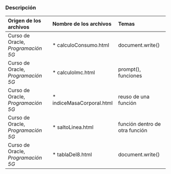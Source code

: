 ### Descripción

| Origen de los archivos | Nombre de los archivos | Temas | 
|:---     |:---    |:---  |
| Curso de Oracle, *Programación 5G* |* calculoConsumo.html     | document.write()               |
| Curso de Oracle, *Programación 5G* |* calculoImc.html         | prompt(), funciones            |
| Curso de Oracle, *Programación 5G* |* indiceMasaCorporal.html | reuso de una función           |
| Curso de Oracle, *Programación 5G* |* saltoLinea.html         | función dentro de otra función |
| Curso de Oracle, *Programación 5G* |* tablaDel8.html          | document.write()               |
